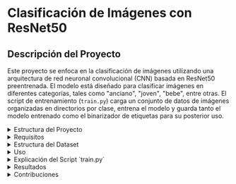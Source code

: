 # Clasificación de Imágenes con ResNet50

## Descripción del Proyecto

Este proyecto se enfoca en la clasificación de imágenes utilizando una arquitectura de red neuronal convolucional (CNN) basada en ResNet50 preentrenada. El modelo está diseñado para clasificar imágenes en diferentes categorías, tales como "anciano", "joven", "bebe", entre otras. El script de entrenamiento (`train.py`) carga un conjunto de datos de imágenes organizadas en directorios por clase, entrena el modelo y guarda tanto el modelo entrenado como el binarizador de etiquetas para su posterior uso.

<details>
  <summary>Estructura del Proyecto</summary>
  <ul>
    <li><strong>train.py</strong>: Script principal para entrenar el modelo.</li>
    <li><strong>model/</strong>: Directorio donde se guardará el modelo entrenado y el binarizador de etiquetas.</li>
    <li><strong>dataset/</strong>: Directorio que contiene las imágenes organizadas por clase.</li>
    <li><strong>plot.png</strong>: Gráfico de la pérdida y precisión del entrenamiento.</li>
  </ul>
</details>

<details>
  <summary>Requisitos</summary>
  <ul>
    <li>Python 3.x</li>
    <li>TensorFlow y Keras</li>
    <li>NumPy</li>
    <li>Scikit-learn</li>
    <li>OpenCV</li>
    <li>Imutils</li>
    <li>Matplotlib</li>
    <li>Argparse</li>
  </ul>
  <p>Puedes instalar las dependencias con el siguiente comando:</p>
  <pre>
  <code>bash
  pip install tensorflow keras numpy scikit-learn opencv-python imutils matplotlib argparse
  </code>
  </pre>
</details>

<details>
  <summary>Estructura del Dataset</summary>
  <pre>
  /dataset
  ├── anciano
  │   ├── img1.jpg
  │   ├── img2.jpg
  │   └── ...
  ├── joven
  │   ├── img1.jpg
  │   ├── img2.jpg
  │   └── ...
  └── ...
  </pre>
</details>

<details>
  <summary>Uso</summary>
  <p>Para entrenar el modelo, ejecuta el siguiente comando:</p>
  <pre>
  <code>bash
  python train.py --dataset /ruta/al/dataset --model model/activity.model --label-bin model/lb.pickle --epochs 100
  </code>
  </pre>
  <ul>
    <li><code>--dataset</code>: Ruta al directorio del conjunto de datos.</li>
    <li><code>--model</code>: Ruta para guardar el modelo entrenado.</li>
    <li><code>--label-bin</code>: Ruta para guardar el binarizador de etiquetas.</li>
    <li><code>--epochs</code>: Número de épocas para entrenar el modelo.</li>
  </ul>
</details>

<details>
  <summary>Explicación del Script `train.py`</summary>
  <ol>
    <li><strong>Importación de Paquetes y Configuración Inicial</strong>: Se importan las bibliotecas necesarias y se configura Matplotlib para no requerir una interfaz gráfica.</li>
    <li><strong>Argumentos del Script</strong>: Define los argumentos necesarios para la ejecución del script: ruta del dataset, ruta para guardar el modelo y el binarizador de etiquetas, y el número de épocas de entrenamiento.</li>
    <li><strong>Cargar Imágenes del Dataset</strong>: Se cargan las imágenes del directorio del dataset y se redimensionan a 224x224 píxeles. Las imágenes se normalizan y se almacenan junto con sus etiquetas correspondientes.</li>
    <li><strong>Binarizar las Etiquetas</strong>: Convierte las etiquetas de clase en una representación binaria utilizando <code>LabelBinarizer</code>.</li>
    <li><strong>Dividir Datos en Conjuntos de Entrenamiento y Prueba</strong>: Divide los datos en conjuntos de entrenamiento (75%) y prueba (25%).</li>
    <li><strong>Inicializar el Modelo ResNet50</strong>: Carga la arquitectura ResNet50 preentrenada con los pesos de ImageNet, excluyendo la capa superior.</li>
    <li><strong>Construir la Cabeza del Modelo</strong>: Añade capas adicionales a la salida de ResNet50 para adaptar el modelo a la tarea específica de clasificación.</li>
    <li><strong>Congelar las Capas del Modelo Base</strong>: Evita que las capas preentrenadas de ResNet50 se actualicen durante el entrenamiento inicial.</li>
    <li><strong>Compilar el Modelo</strong>: Configura el modelo con el optimizador SGD, la función de pérdida <code>categorical_crossentropy</code> y la métrica de precisión.</li>
    <li><strong>Entrenar el Modelo</strong>: Entrena el modelo utilizando los datos de entrenamiento y valida el rendimiento con los datos de prueba.</li>
    <li><strong>Evaluar el Modelo</strong>: Genera predicciones en el conjunto de prueba y evalúa el rendimiento del modelo.</li>
    <li><strong>Guardar el Modelo y el Binarizador de Etiquetas</strong>: Serializa y guarda el modelo entrenado y el binarizador de etiquetas.</li>
    <li><strong>Graficar la Pérdida y Precisión del Entrenamiento</strong>: Crea y guarda un gráfico de la pérdida y precisión durante el entrenamiento en <code>plot.png</code>.</li>
  </ol>
</details>

<details>
  <summary>Resultados</summary>
  <p>El modelo entrenado se evalúa y genera un informe de clasificación detallado. Además, se guarda un gráfico (<code>plot.png</code>) que muestra la pérdida y precisión del entrenamiento a lo largo de las épocas.</p>
</details>

<details>
  <summary>Contribuciones</summary>
  <p>Las contribuciones al proyecto son bienvenidas. Si tienes sugerencias o mejoras, no dudes en enviar un pull request o abrir un issue en el repositorio.</p>
</details>
